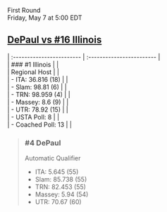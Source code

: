 First Round  
Friday, May 7 at 5:00 EDT
## [DePaul vs #16 Illinois](https://www.ncaa.com/game/5833373) 

| :------------------------ | :------------------------ |  
| ### #1 Illinois           | |  
| Regional Host             | |  
| - ITA: 36.816 (18)        | |  
| - Slam: 98.81 (6)         | |  
| - TRN: 98.959 (4)         | |  
| - Massey: 8.6 (9)         | |  
| - UTR: 78.92 (15)         | |  
| - USTA Poll: 8            | |  
| - Coached Poll: 13        | |  

> ### #4 DePaul  
> Automatic Qualifier  
> - ITA: 5.645 (55)  
> - Slam: 85.738 (55)  
> - TRN: 82.453 (55)  
> - Massey: 5.94 (54)  
> - UTR: 70.67 (60)  